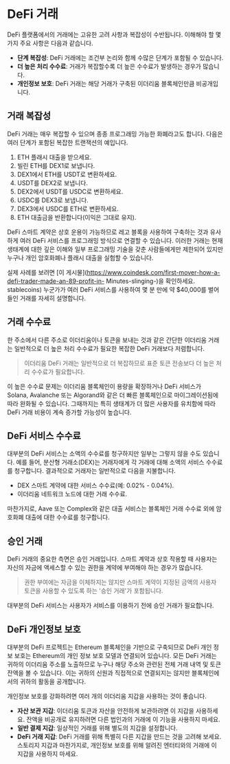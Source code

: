 # DeFi 거래

DeFi 플랫폼에서의 거래에는 고유한 고려 사항과 복잡성이 수반됩니다. 이해해야 할 몇 가지 주요 사항은 다음과 같습니다.

- **단계 복잡성**: DeFi 거래에는 조건부 논리와 함께 수많은 단계가 포함될 수 있습니다.
- **더 높은 처리 수수료**: 거래가 복잡할수록 더 높은 수수료가 발생하는 경우가 많습니다.
- **개인정보 보호**: DeFi 거래는 해당 거래가 구축된 이더리움 블록체인만큼 비공개입니다.

## 거래 복잡성

DeFi 거래는 매우 복잡할 수 있으며 종종 프로그래밍 가능한 화폐라고도 합니다. 다음은 여러 단계가 포함된 복잡한 트랜잭션의 예입니다.

1. ETH 플래시 대출을 받으세요.
2. 빌린 ETH를 DEX1로 보냅니다.
3. DEX1에서 ETH를 USDT로 변환하세요.
4. USDT를 DEX2로 보냅니다.
5. DEX2에서 USDT를 USDC로 변환하세요.
6. USDC를 DEX3로 보냅니다.
7. DEX3에서 USDC를 ETH로 변환하세요.
8. ETH 대출금을 반환합니다(이익은 그대로 유지).

DeFi 스마트 계약은 상호 운용이 가능하므로 레고 블록을 사용하여 구축하는 것과 유사하게 여러 DeFi 서비스를 프로그래밍 방식으로 연결할 수 있습니다. 이러한 거래는 현재 생태계에 대한 깊은 이해와 일부 프로그래밍 기술을 갖춘 사람들에게만 제한되어 있지만 누구나 개인 암호화폐나 플래시 대출을 실험할 수 있습니다.

실제 사례를 보려면 [이 게시물](https://www.coindesk.com/first-mover-how-a-defi-trader-made-an-89-profit-in- Minutes-slinging-)을 확인하세요. stablecoins) 누군가가 여러 DeFi 서비스를 사용하여 몇 분 만에 약 $40,000를 벌어들인 거래를 자세히 설명합니다.

## 거래 수수료

한 주소에서 다른 주소로 이더리움이나 토큰을 보내는 것과 같은 간단한 이더리움 거래는 일반적으로 더 높은 처리 수수료가 필요한 복잡한 DeFi 거래보다 저렴합니다.

> 이더리움 DeFi 거래는 일반적으로 더 복잡하므로 표준 토큰 전송보다 더 높은 처리 수수료가 필요합니다.

이 높은 수수료 문제는 이더리움 블록체인이 용량을 확장하거나 DeFi 서비스가 Solana, Avalanche 또는 Algorand와 같은 더 빠른 블록체인으로 마이그레이션됨에 따라 완화될 수 있습니다. 그때까지는 특히 생태계가 더 많은 사용자를 유치함에 따라 DeFi 거래 비용이 계속 증가할 가능성이 높습니다.

## DeFi 서비스 수수료

대부분의 DeFi 서비스는 소액의 수수료를 청구하지만 일부는 그렇지 않을 수도 있습니다. 예를 들어, 분산형 거래소(DEX)는 거래자에게 각 거래에 대해 소액의 서비스 수수료를 청구합니다. 결과적으로 거래자는 일반적으로 다음을 지불합니다.

- DEX 스마트 계약에 대한 서비스 수수료(예: 0.02% - 0.04%).
- 이더리움 네트워크 노드에 대한 거래 수수료.

마찬가지로, Aave 또는 Complex와 같은 대출 서비스는 블록체인 거래 수수료 외에 암호화폐 대출에 대한 수수료를 청구합니다.

## 승인 거래

DeFi 거래의 중요한 측면은 승인 거래입니다. 스마트 계약과 상호 작용할 때 사용자는 자신의 자금에 액세스할 수 있는 권한을 계약에 부여해야 하는 경우가 많습니다.

> 권한 부여에는 자금을 이체하지는 않지만 스마트 계약이 지정된 금액의 사용자 토큰을 사용할 수 있도록 하는 '승인 거래'가 포함됩니다.

대부분의 DeFi 서비스는 사용자가 서비스를 이용하기 전에 승인 거래가 필요합니다.

## DeFi 개인정보 보호

대부분의 DeFi 프로젝트는 Ethereum 블록체인을 기반으로 구축되므로 DeFi 개인 정보 보호는 Ethereum의 개인 정보 보호 모델과 연결되어 있습니다. 모든 DeFi 거래는 귀하의 이더리움 주소를 노출하므로 누구나 해당 주소와 관련된 전체 거래 내역 및 토큰 잔액을 볼 수 있습니다. 이는 귀하의 신원과 직접적으로 연결되지는 않지만 블록체인에서의 귀하의 활동을 공개합니다.

개인정보 보호를 강화하려면 여러 개의 이더리움 지갑을 사용하는 것이 좋습니다.

- **자산 보관 지갑**: 이더리움 토큰과 자산을 안전하게 보관하려면 이 지갑을 사용하세요. 잔액을 비공개로 유지하려면 다른 법인과의 거래에 이 기능을 사용하지 마세요.
- **일반 결제 지갑**: 일상적인 거래를 위해 별도의 지갑을 설정합니다.
- **DeFi 거래 지갑**: DeFi 거래를 위해 특별히 다른 지갑을 만드는 것을 고려해 보세요. 스토리지 지갑과 마찬가지로, 개인정보 보호를 위해 알려진 엔터티와의 거래에 이 지갑을 사용하지 마세요.